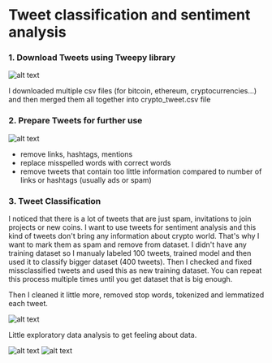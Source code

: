 # Tweet classification and sentiment analysis

### 1. Download Tweets using Tweepy library

![alt text](https://user-images.githubusercontent.com/74175283/139527487-62f46004-851e-43ff-93fb-d954f4cdb4cf.png)

I downloaded multiple csv files (for bitcoin, ethereum, cryptocurrencies...) and then merged them all together into crypto_tweet.csv file

### 2. Prepare Tweets for further use

![alt text](https://user-images.githubusercontent.com/74175283/139527599-267b37a3-31c3-4621-bd17-b69e0aebfc71.png)

- remove links, hashtags, mentions
- replace misspelled words with correct words
- remove tweets that contain too little information compared to number of links or hashtags (usually ads or spam)

### 3. Tweet Classification
I noticed that there is a lot of tweets that are just spam, invitations to join projects or new coins. I want to use tweets for sentiment analysis and this kind of tweets don't bring any information about crypto world. That's why I want to mark them as spam and remove from dataset.
I didn't have any training dataset so I manualy labeled 100 tweets, trained model and then used it to classify bigger dataset (400 tweets). Then I checked and fixed missclassified tweets and used this as new training dataset. You can repeat this process multiple times until you get dataset that is big enough.

Then I cleaned it little more, removed stop words, tokenized and lemmatized each tweet.

![alt text](https://user-images.githubusercontent.com/74175283/139527781-4c9b001b-347d-499d-8fd1-c6d9eb9e7d30.png)

Little exploratory data analysis to get feeling about data.

![alt text](https://user-images.githubusercontent.com/74175283/139528414-5c63d82e-4a38-4602-947e-0a9555844d13.png)
![alt text](https://user-images.githubusercontent.com/74175283/139528438-c175a3fa-6b91-4f47-a19a-03a962581f59.png)
